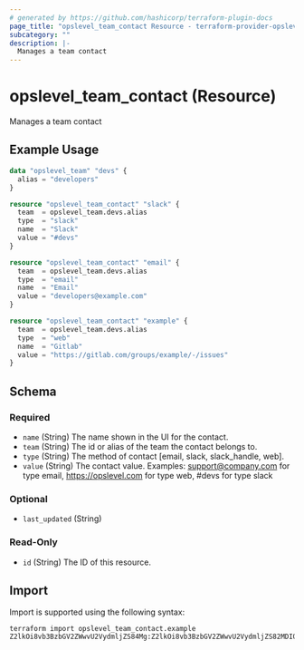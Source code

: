 ```yaml
---
# generated by https://github.com/hashicorp/terraform-plugin-docs
page_title: "opslevel_team_contact Resource - terraform-provider-opslevel"
subcategory: ""
description: |-
  Manages a team contact
---
```


# opslevel_team_contact (Resource)

Manages a team contact

## Example Usage

```terraform
data "opslevel_team" "devs" {
  alias = "developers"
}

resource "opslevel_team_contact" "slack" {
  team  = opslevel_team.devs.alias
  type  = "slack"
  name  = "Slack"
  value = "#devs"
}

resource "opslevel_team_contact" "email" {
  team  = opslevel_team.devs.alias
  type  = "email"
  name  = "Email"
  value = "developers@example.com"
}

resource "opslevel_team_contact" "example" {
  team  = opslevel_team.devs.alias
  type  = "web"
  name  = "Gitlab"
  value = "https://gitlab.com/groups/example/-/issues"
}
```

<!-- schema generated by tfplugindocs -->
## Schema

### Required

- `name` (String) The name shown in the UI for the contact.
- `team` (String) The id or alias of the team the contact belongs to.
- `type` (String) The method of contact [email, slack, slack_handle, web].
- `value` (String) The contact value. Examples: support@company.com for type email, https://opslevel.com for type web, #devs for type slack

### Optional

- `last_updated` (String)

### Read-Only

- `id` (String) The ID of this resource.

## Import

Import is supported using the following syntax:

```shell
terraform import opslevel_team_contact.example Z2lkOi8vb3BzbGV2ZWwvU2VydmljZS84Mg:Z2lkOi8vb3BzbGV2ZWwvU2VydmljZS82MDI0
```
